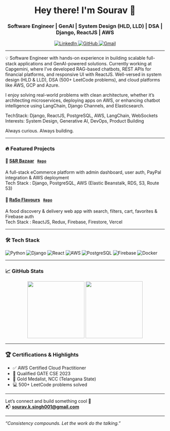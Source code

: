 
<h1 align="center">Hey there! I'm Sourav 👋</h1>
<h3 align="center">Software Engineer | GenAI | System Design (HLD, LLD) | DSA | Django, ReactJS | AWS</h3>

<p align="center">
  <a href="https://www.linkedin.com/in/souravkumar007/" target="_blank">
    <img alt="LinkedIn" src="https://img.shields.io/badge/LinkedIn-0077B5?style=for-the-badge&logo=linkedin&logoColor=white"/>
  </a>
  <a href="https://github.com/sk-108" target="_blank">
    <img alt="GitHub" src="https://img.shields.io/badge/GitHub-000?style=for-the-badge&logo=github&logoColor=white"/>
  </a>
  <a href="mailto:sourav.k.singh001@gmail.com" target="_blank">
    <img alt="Gmail" src="https://img.shields.io/badge/Gmail-D14836?style=for-the-badge&logo=gmail&logoColor=white"/>
  </a>
</p>

---

💡 
Software Engineer with hands-on experience in building scalable full-stack applications and GenAI-powered solutions. Currently working at Capgemini, where I’ve developed RAG-based chatbots, REST APIs for financial platforms, and responsive UI with ReactJS. Well-versed in system design (HLD & LLD), DSA (500+ LeetCode problems), and cloud platforms like AWS, GCP and Azure.

I enjoy solving real-world problems with clean architecture, whether it’s architecting microservices, deploying apps on AWS, or enhancing chatbot intelligence using LangChain, Django Channels, and Elasticsearch.

TechStack: Django, ReactJS, PostgreSQL, AWS, LangChain, WebSockets
Interests: System Design, Generative AI, DevOps, Product Building

Always curious. Always building.

---

### 🔥 Featured Projects

#### 🛒 [S&R Bazaar](https://srbazaar.com/) &nbsp; [`Repo`](https://github.com/sk-108/sr-bazaar)
A full-stack eCommerce platform with admin dashboard, user auth, PayPal integration & AWS deployment  
Tech Stack : Django, PostgreSQL, AWS (Elastic Beanstalk, RDS, S3, Route 53)

#### 🍔 [RaSo Flavours](https://food-two-jet.vercel.app/) &nbsp; [`Repo`](https://github.com/sk-108/ra-so-flavour)
A food discovery & delivery web app with search, filters, cart, favorites & Firebase auth  
Tech Stack : ReactJS, Redux, Firebase, Firestore, Vercel

---

### 🛠 Tech Stack

![Python](https://img.shields.io/badge/-Python-3776AB?style=flat&logo=python&logoColor=white)
![Django](https://img.shields.io/badge/-Django-092E20?style=flat&logo=django&logoColor=white)
![React](https://img.shields.io/badge/-React-61DAFB?style=flat&logo=react&logoColor=black)
![AWS](https://img.shields.io/badge/-AWS-FF9900?style=flat&logo=amazonaws&logoColor=white)
![PostgreSQL](https://img.shields.io/badge/-PostgreSQL-336791?style=flat&logo=postgresql&logoColor=white)
![Firebase](https://img.shields.io/badge/-Firebase-FFCA28?style=flat&logo=firebase&logoColor=black)
![Docker](https://img.shields.io/badge/-Docker-2496ED?style=flat&logo=docker&logoColor=white)

---

### 📈 GitHub Stats

<p align="center">
  <img src="https://github-readme-stats.vercel.app/api?username=sk-108&show_icons=true&theme=radical" height="180"/>
  <img src="https://github-readme-stats.vercel.app/api/top-langs/?username=sk-108&layout=compact&theme=radical" height="180"/>
</p>

---

### 🏆 Certifications & Highlights

- ✅ AWS Certified Cloud Practitioner  
- 🧠 Qualified GATE CSE 2023  
- 🥇 Gold Medalist, NCC (Telangana State)  
- 💻 500+ LeetCode problems solved

---

Let’s connect and build something cool 💬  
📬 **sourav.k.singh001@gmail.com**

---

_“Consistency compounds. Let the work do the talking.”_
<!--
**sk-108/sk-108** is a ✨ _special_ ✨ repository because its `README.md` (this file) appears on your GitHub profile.

Here are some ideas to get you started:

- 🔭 I’m currently working on ...
- 🌱 I’m currently learning ...
- 👯 I’m looking to collaborate on ...
- 🤔 I’m looking for help with ...
- 💬 Ask me about ...
- 📫 How to reach me: ...
- 😄 Pronouns: ...
- ⚡ Fun fact: ...
-->

